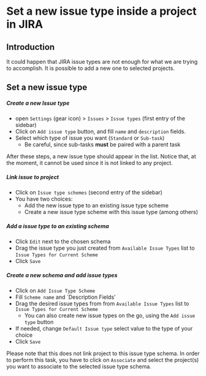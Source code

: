  # Set a new issue type inside a project in JIRA
 
 ## Introduction
 It could happen that JIRA issue types are not enough for what we are trying to accomplish. It is possible to add a new one to selected projects.
 
 ## Set a new issue type
 
 ##### Create a new Issue type
- open `Settings` (gear icon) > `Issues` > `Issue types` (first entry of the sidebar)
- Click on `Add issue type` button, and fill `name` and `description` fields.
- Select which type of issue you want (`Standard` or `Sub-task`)
    - Be careful, since sub-tasks **must** be paired with a parent task

After these steps, a new issue type should appear in the list. Notice that, at the moment, it cannot be used since it is not linked to any project.

##### Link issue to project
- Click on `Issue type schemes` (second entry of the sidebar)
- You have two choices:
    - Add the new issue type to an existing issue type scheme
    - Create a new issue type scheme with this issue type (among others)

##### Add a issue type to an existing schema
- Click `Edit` next to the chosen schema
- Drag the issue type you just created from `Available Issue Types` list to `Issue Types for Current Scheme`
- Click `Save`

##### Create a new schema and add issue types
- Click on `Add Issue Type Scheme`
- Fill `Scheme name` and `Description Fields'
- Drag the desired issue types from from `Available Issue Types` list to `Issue Types for Current Scheme`
    - You can also create new issue types on the go, using the `Add issue type` button
- If needed, change `Default Issue type` select value to the type of your choice
- Click `Save`

Please note that this does not link project to this issue type schema. In order to perform this task, you have to click on `Associate` and select the project(s) you want to associate to the selected issue type schema.


